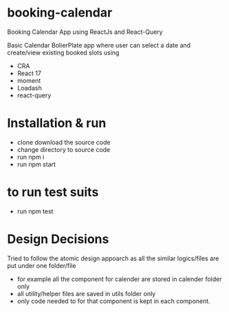 # booking-calendar
Booking Calendar App using ReactJs and React-Query 

Basic Calendar BolierPlate app where user can select a date and create/view existing booked slots using 

* CRA
* React 17
* moment
* Loadash
* react-query

# Installation & run
 * clone download the source code
 * change directory to source code
 * run npm i
 * run npm start
 
 # to run test suits
 * run npm test

 # Design Decisions
 Tried to follow the atomic design appoarch as all the similar logics/files are put under one folder/file
 * for example all the component for calender are stored in calender folder only
 * all utility/helper files are saved in utils folder only
 * only code needed to for that component is kept in each component. 
